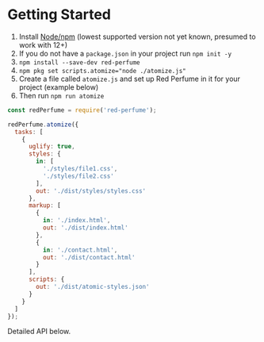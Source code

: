 # Getting Started

1. Install [Node/npm](https://nodejs.org) (lowest supported version not yet known, presumed to work with 12+)
1. If you do not have a `package.json` in your project run `npm init -y`
1. `npm install --save-dev red-perfume`
1. `npm pkg set scripts.atomize="node ./atomize.js"`
1. Create a file called `atomize.js` and set up Red Perfume in it for your project (example below)
1. Then run `npm run atomize`

```js
const redPerfume = require('red-perfume');

redPerfume.atomize({
  tasks: [
    {
      uglify: true,
      styles: {
        in: [
          './styles/file1.css',
          './styles/file2.css'
        ],
        out: './dist/styles/styles.css'
      },
      markup: [
        {
          in: './index.html',
          out: './dist/index.html'
        },
        {
          in: './contact.html',
          out: './dist/contact.html'
        }
      ],
      scripts: {
        out: './dist/atomic-styles.json'
      }
    }
  ]
});
```

Detailed API below.
